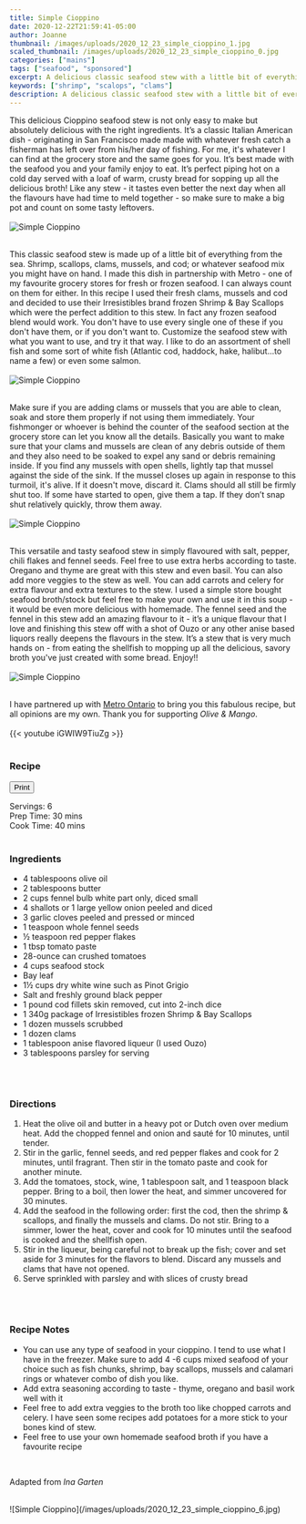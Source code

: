 ```yaml
---
title: Simple Cioppino
date: 2020-12-22T21:59:41-05:00
author: Joanne
thumbnail: /images/uploads/2020_12_23_simple_cioppino_1.jpg
scaled_thumbnail: /images/uploads/2020_12_23_simple_cioppino_0.jpg
categories: ["mains"]
tags: ["seafood", "sponsored"]
excerpt: A delicious classic seafood stew with a little bit of everything from the sea 
keywords: ["shrimp", "scalops", "clams"]
description: A delicious classic seafood stew with a little bit of everything from the sea 
---
```

<span class="blog-text">

This delicious Cioppino seafood stew is not only easy to make but absolutely delicious with the right ingredients. It’s a classic Italian American dish - originating in San Francisco made made with whatever fresh catch a fisherman has left over from his/her day of fishing. For me, it's whatever I can find at the grocery store and the same goes for you. It’s best made with the seafood you and your family enjoy to eat. It’s perfect piping hot on a cold day served with a loaf of warm, crusty bread for sopping up all the delicious broth! Like any stew - it tastes even better the next  day when all the flavours have had time to meld together - so make sure to make a big pot and count on some tasty leftovers. 
</br>
</br>
![Simple Cioppino](/images/uploads/2020_12_23_simple_cioppino_2.jpg)
</br>
</br>

This classic seafood stew is made up of a little bit of everything from the sea. Shrimp, scallops, clams, mussels, and cod; or whatever seafood mix you might have on hand. I made this dish in partnership with Metro - one of my favourite grocery stores for fresh or frozen seafood. I can always count on them for either. In this recipe I used their fresh clams, mussels and cod and decided to use their Irresistibles brand frozen Shrimp & Bay Scallops which were the perfect addition to this stew. In fact any frozen seafood blend would work. You don't have to use every single one of these if you don't have them, or if you don't want to. Customize the seafood stew with what you want to use, and try it that way. I like to do an assortment of shell fish and some sort of white fish (Atlantic cod, haddock, hake, halibut...to name a few) or even some salmon. 
</br>
</br>
![Simple Cioppino](/images/uploads/2020_12_23_simple_cioppino_3.jpg)
</br>
</br>

Make sure if you are adding clams or mussels that you are able to clean, soak and store them properly if not using them immediately. Your fishmonger or whoever is behind the counter of the seafood section at the grocery store can let you know all the details. Basically you want to make sure that your clams and mussels are clean of any debris outside of them and they also need to be soaked to expel any sand or debris remaining inside. If you find any mussels with open shells, lightly tap that mussel against the side of the sink. If the mussel closes up again in response to this turmoil, it's alive. If it doesn't move, discard it. Clams should all still be firmly shut too. If some have started to open, give them a tap. If they don’t snap shut relatively quickly, throw them away.
 </br>
</br>
![Simple Cioppino](/images/uploads/2020_12_23_simple_cioppino_4.jpg)
</br>
</br>

This versatile and tasty seafood stew in simply flavoured with salt, pepper, chili flakes and fennel seeds. Feel free to use extra herbs according to taste. Oregano and thyme are great with this stew and even basil. You can also add more veggies to the stew as well.  You can add carrots and celery for extra flavour and extra textures to the stew. I used a simple store bought seafood broth/stock but feel free to make your own and use it in this soup - it would be even more delicious with homemade. The fennel seed and the fennel in this stew add an amazing flavour to it - it’s a unique flavour that I love and finishing this stew off with a shot of Ouzo or any other anise based liquors really deepens the flavours in the stew. It’s a stew that is very much hands on - from eating the shellfish to mopping up all the delicious, savory broth you've just created with  some bread. Enjoy!!
</br>
</br>
![Simple Cioppino](/images/uploads/2020_12_23_simple_cioppino_5.jpg)
</br>
</br>

I have partnered up with <span class="highlight"><a rel="nofollow" href="https://www.metro.ca/en">Metro Ontario</a></span> to bring you this fabulous recipe, but all opinions are my own. Thank you for supporting _Olive & Mango_.
</br>
</br>
{{< youtube iGWIW9TiuZg >}}
</br>
</br>
</span>

### Recipe
<div print_button><form>
<input type="button" value="Print" class="btn__print" onClick="window.print()">
</form></div>

<div>Servings: <span itemprop="recipeYield">6</div>
<div>Prep Time: <meta itemprop="prepTime" content="PT30M">30 mins</div>
<div>Cook Time: <meta itemprop="cookTime" content="PT40M">40 mins</div>
</br>

### Ingredients

* <span itemprop="recipeIngredient">4 tablespoons olive oil</span>
* <span itemprop="recipeIngredient">2 tablespoons butter  </span>
* <span itemprop="recipeIngredient">2 cups fennel bulb white part only, diced small </span>
* <span itemprop="recipeIngredient">4 shallots or 1 large yellow onion peeled and diced </span>
* <span itemprop="recipeIngredient">3 garlic cloves peeled and pressed or minced</span>
* <span itemprop="recipeIngredient">1 teaspoon whole fennel seeds</span>
* <span itemprop="recipeIngredient">&frac12; teaspoon red pepper flakes</span>
* <span itemprop="recipeIngredient">1 tbsp tomato paste </span>
* <span itemprop="recipeIngredient">28-ounce can crushed tomatoes</span>
* <span itemprop="recipeIngredient">4 cups seafood stock</span>
* <span itemprop="recipeIngredient">Bay leaf </span>
* <span itemprop="recipeIngredient">1&frac12; cups dry white wine such as Pinot Grigio</span>
* <span itemprop="recipeIngredient">Salt and freshly ground black pepper</span>
* <span itemprop="recipeIngredient">1 pound cod fillets skin removed, cut into 2-inch dice</span>
* <span itemprop="recipeIngredient">1 340g package of Irresistibles frozen Shrimp & Bay Scallops </span>
* <span itemprop="recipeIngredient">1 dozen mussels scrubbed</span>
* <span itemprop="recipeIngredient">1 dozen clams </span>
* <span itemprop="recipeIngredient">1 tablespoon anise flavored liqueur (I used Ouzo) </span>
* <span itemprop="recipeIngredient">3 tablespoons parsley for serving </span>
</br>
</br>

### Directions
1.	Heat the olive oil and butter in a heavy pot or Dutch oven over medium heat. Add the chopped fennel and onion and sauté for 10 minutes, until tender. 
3.	Stir in the garlic, fennel seeds, and red pepper flakes and cook for 2 minutes, until fragrant. Then stir in the tomato paste and cook for another minute. 
5.	Add the tomatoes, stock, wine, 1 tablespoon salt, and 1 teaspoon black pepper. Bring to a boil, then lower the heat, and simmer uncovered for 30 minutes. 
7.	Add the seafood in the following order: first the cod, then the shrimp & scallops, and finally the mussels and clams. Do not stir. Bring to a simmer, lower the heat, cover and cook for 10 minutes until the seafood is cooked and the shellfish open.
9.	Stir in the liqueur, being careful not to break up the fish; cover and set aside for 3 minutes for the flavors to blend. Discard any mussels and clams that have not opened.
10.	Serve sprinkled with parsley and with slices of crusty bread 
</br>
</br>

### Recipe Notes
* You can use any type of seafood in your cioppino. I tend to use what I have in the freezer. Make sure to add 4 -6 cups mixed seafood of your choice such as fish chunks, shrimp, bay scallops, mussels and calamari rings or whatever combo of dish you like. 
* Add extra seasoning according to taste - thyme, oregano and basil work well with it 
* Feel free to add extra veggies to the broth too like chopped carrots and celery. I have seen some recipes add potatoes for a more stick to your bones kind of stew. 
* Feel free to use your own homemade seafood broth if you have a favourite recipe 
</br>

Adapted from _Ina Garten_

</br>
![Simple Cioppino](/images/uploads/2020_12_23_simple_cioppino_6.jpg)